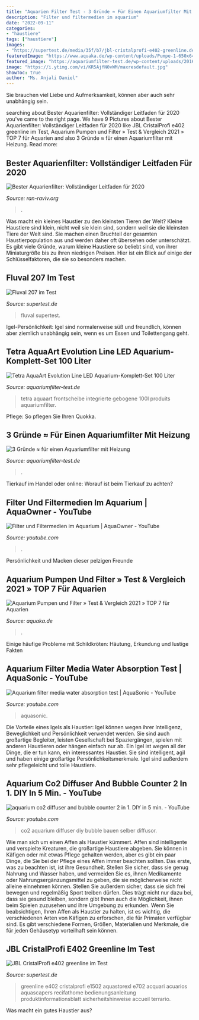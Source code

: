 ```yaml
---
title: "Aquarien Filter Test - 3 Gründe ≈ Für Einen Aquariumfilter Mit Heizung"
description: "Filter und filtermedien im aquarium"
date: "2022-09-11"
categories:
- "haustiere"
tags: ["haustiere"]
images:
- "https://supertest.de/media/35f/b7/jbl-cristalprofi-e402-greenline.detail_f_2x.jpg"
featuredImage: "https://www.aquaka.de/wp-content/uploads/Pumpe-1-650x649.jpg"
featured_image: "https://aquariumfilter-test.de/wp-content/uploads/2016/02/aquarium-fische.jpg"
image: "https://i.ytimg.com/vi/KR5AjfN0vWM/maxresdefault.jpg"
ShowToc: true
author: "Ms. Anjali Daniel"
---
```



Sie brauchen viel Liebe und Aufmerksamkeit, können aber auch sehr unabhängig sein.

	

		
searching about Bester Aquarienfilter: Vollständiger Leitfaden für 2020 you've came to the right page. We have 9 Pictures about Bester Aquarienfilter: Vollständiger Leitfaden für 2020 like JBL CristalProfi e402 greenline im Test, Aquarium Pumpen und Filter » Test &amp; Vergleich 2021 » TOP 7 für Aquarien and also 3 Gründe ≈ für einen Aquariumfilter mit Heizung. Read more:
		
    
## Bester Aquarienfilter: Vollständiger Leitfaden Für 2020

<img loading=lazy src="https://ran-raviv.org/images/Aquarium/Best-Aquarium-Filter-Complete-Guide-of-2020_742.jpg" onerror="this.onerror=null;this.src='https://tse3.mm.bing.net/th?id=OIP.lhNYdR0ahu5ltXJKAPK8HwHaE7&amp;pid=15.1';" alt="Bester Aquarienfilter: Vollständiger Leitfaden für 2020">

_Source: ran-raviv.org_

>. 

	

Was macht ein kleines Haustier zu den kleinsten Tieren der Welt?
Kleine Haustiere sind klein, nicht weil sie klein sind, sondern weil sie die kleinsten Tiere der Welt sind. Sie machen einen Bruchteil der gesamten Haustierpopulation aus und werden daher oft übersehen oder unterschätzt. Es gibt viele Gründe, warum kleine Haustiere so beliebt sind, von ihrer Miniaturgröße bis zu ihren niedrigen Preisen. Hier ist ein Blick auf einige der Schlüsselfaktoren, die sie so besonders machen.

    
## Fluval 207 Im Test

<img loading=lazy src="https://supertest.de/media/1b4/b3/fluval-207.detail_f_2x.jpg" onerror="this.onerror=null;this.src='https://tse4.mm.bing.net/th?id=OIP.x9eP9pfHd-PtB4edgdC1nAHaJt&amp;pid=15.1';" alt="Fluval 207 im Test">

_Source: supertest.de_

>fluval supertest. 

	

Igel-Persönlichkeit: Igel sind normalerweise süß und freundlich, können aber ziemlich unabhängig sein, wenn es um Essen und Toilettengang geht.

    
## Tetra AquaArt Evolution Line LED Aquarium-Komplett-Set 100 Liter

<img loading=lazy src="http://aquariumfilter-test.de/wp-content/uploads/2016/12/tetra-aquaart-evolution-line-led-aquarium-komplett-set-100-liter-anthrazit-moder-3.jpg" onerror="this.onerror=null;this.src='https://tse4.mm.bing.net/th?id=OIP.GYP8OZPJFMi2BfLuoeqrEwAAAA&amp;pid=15.1';" alt="Tetra AquaArt Evolution Line LED Aquarium-Komplett-Set 100 Liter">

_Source: aquariumfilter-test.de_

>tetra aquaart frontscheibe integrierte gebogene 100l produits aquariumfilter. 

	

Pflege: So pflegen Sie Ihren Quokka.

    
## 3 Gründe ≈ Für Einen Aquariumfilter Mit Heizung

<img loading=lazy src="https://aquariumfilter-test.de/wp-content/uploads/2016/02/aquarium-fische.jpg" onerror="this.onerror=null;this.src='https://tse2.mm.bing.net/th?id=OIP.0ln6MhpAjz3-YpKhYaAkKAAAAA&amp;pid=15.1';" alt="3 Gründe ≈ für einen Aquariumfilter mit Heizung">

_Source: aquariumfilter-test.de_

>. 

	

Tierkauf im Handel oder online: Worauf ist beim Tierkauf zu achten?

    
## Filter Und Filtermedien Im Aquarium | AquaOwner - YouTube

<img loading=lazy src="https://i.ytimg.com/vi/MgavL8jMYoE/maxresdefault.jpg" onerror="this.onerror=null;this.src='https://tse2.mm.bing.net/th?id=OIP.JA7oNpx0pUM2OlhplLnnPQHaEK&amp;pid=15.1';" alt="Filter und Filtermedien im Aquarium | AquaOwner - YouTube">

_Source: youtube.com_

>. 

	

Persönlichkeit und Macken dieser pelzigen Freunde

    
## Aquarium Pumpen Und Filter » Test &amp; Vergleich 2021 » TOP 7 Für Aquarien

<img loading=lazy src="https://www.aquaka.de/wp-content/uploads/Pumpe-1-650x649.jpg" onerror="this.onerror=null;this.src='https://tse1.mm.bing.net/th?id=OIP.6UT77c0BQYnTokRxfZ1cGgHaHZ&amp;pid=15.1';" alt="Aquarium Pumpen und Filter » Test &amp; Vergleich 2021 » TOP 7 für Aquarien">

_Source: aquaka.de_

>. 

	

Einige häufige Probleme mit Schildkröten: Häutung, Erkundung und lustige Fakten

    
## Aquarium Filter Media Water Absorption Test | AquaSonic - YouTube

<img loading=lazy src="https://i.ytimg.com/vi/EfJ8Hh_KTgw/maxresdefault.jpg" onerror="this.onerror=null;this.src='https://tse3.mm.bing.net/th?id=OIP.coPszIf5k9TsLWSvCESjIQHaEK&amp;pid=15.1';" alt="Aquarium filter media water absorption test | AquaSonic - YouTube">

_Source: youtube.com_

>aquasonic. 

	

Die Vorteile eines Igels als Haustier: Igel können wegen ihrer Intelligenz, Beweglichkeit und Persönlichkeit verwendet werden. Sie sind auch großartige Begleiter, leisten Gesellschaft bei Spaziergängen, spielen mit anderen Haustieren oder hängen einfach nur ab.
Ein Igel ist wegen all der Dinge, die er tun kann, ein interessantes Haustier. Sie sind intelligent, agil und haben einige großartige Persönlichkeitsmerkmale. Igel sind außerdem sehr pflegeleicht und tolle Haustiere.

    
## Aquarium Co2 Diffuser And Bubble Counter 2 In 1. DIY In 5 Min. - YouTube

<img loading=lazy src="https://i.ytimg.com/vi/KR5AjfN0vWM/maxresdefault.jpg" onerror="this.onerror=null;this.src='https://tse2.mm.bing.net/th?id=OIP.lU2p0rltZDOPWPqn90KU_QHaEK&amp;pid=15.1';" alt="aquarium co2 diffuser and bubble counter 2 in 1. DIY in 5 min. - YouTube">

_Source: youtube.com_

>co2 aquarium diffuser diy bubble bauen selber diffusor. 

	

Wie man sich um einen Affen als Haustier kümmert.
Affen sind intelligente und verspielte Kreaturen, die großartige Haustiere abgeben. Sie können in Käfigen oder mit etwas Pflege gehalten werden, aber es gibt ein paar Dinge, die Sie bei der Pflege eines Affen immer beachten sollten.
Das erste, was zu beachten ist, ist ihre Gesundheit. Stellen Sie sicher, dass sie genug Nahrung und Wasser haben, und vermeiden Sie es, ihnen Medikamente oder Nahrungsergänzungsmittel zu geben, die sie möglicherweise nicht alleine einnehmen können. Stellen Sie außerdem sicher, dass sie sich frei bewegen und regelmäßig Sport treiben dürfen. Dies trägt nicht nur dazu bei, dass sie gesund bleiben, sondern gibt Ihnen auch die Möglichkeit, ihnen beim Spielen zuzusehen und ihre Umgebung zu erkunden.
Wenn Sie beabsichtigen, Ihren Affen als Haustier zu halten, ist es wichtig, die verschiedenen Arten von Käfigen zu erforschen, die für Primaten verfügbar sind. Es gibt verschiedene Formen, Größen, Materialien und Merkmale, die für jeden Gehäusetyp vorteilhaft sein können.

    
## JBL CristalProfi E402 Greenline Im Test

<img loading=lazy src="https://supertest.de/media/35f/b7/jbl-cristalprofi-e402-greenline.detail_f_2x.jpg" onerror="this.onerror=null;this.src='https://tse4.mm.bing.net/th?id=OIP.74sBB7buamwvbpiqg9BmCQHaH_&amp;pid=15.1';" alt="JBL CristalProfi e402 greenline im Test">

_Source: supertest.de_

>greenline e402 cristalprofi e1502 aquastorexl e702 acquari acuarios aquascapers recifathome bedienungsanleitung produktinformationsblatt sicherheitshinweise accueil terrario. 

	

Was macht ein gutes Haustier aus?

